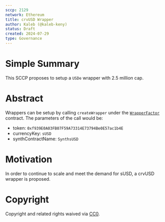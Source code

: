 ```yaml
---
sccp: 2129
network: Ethereum
title: crvUSD Wrapper
author: Kaleb (@kaleb-keny)
status: Draft
created: 2024-07-29
type: Governance
---
```


# Simple Summary

This SCCP proposes to setup a `USDe` wrapper with 2.5 million cap.

# Abstract

Wrappers can be setup by calling `createWrapper` under the [`WrapperFactor`](https://etherscan.io/address/0x02f9bC46beD33acdB9cb002fe346734CeF8a9480#writeContract) contract. The parameters of the call would be:
- token: `0xf939E0A03FB07F59A73314E73794Be0E57ac1b4E`
- currencyKey: `sUSD`
- synthContractName: `SynthsUSD`

# Motivation

In order to continue to scale and meet the demand for sUSD, a crvUSD wrapper is proposed.

# Copyright

Copyright and related rights waived via [CC0](https://creativecommons.org/publicdomain/zero/1.0/).


